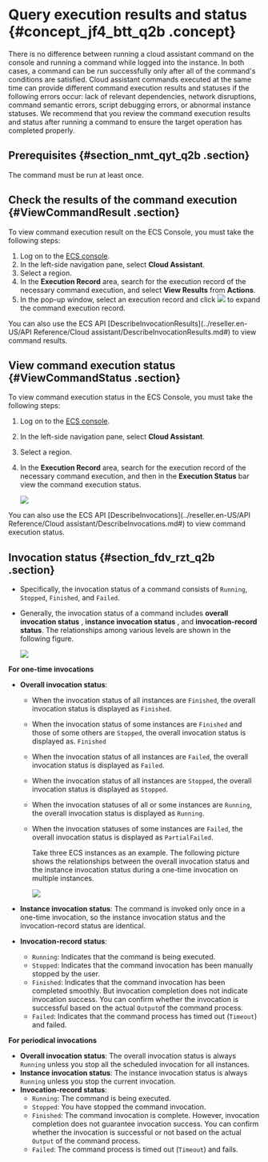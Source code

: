 # Query execution results and status {#concept_jf4_btt_q2b .concept}

There is no difference between running a cloud assistant command on the console and running a command while logged into the instance. In both cases, a command can be run successfully only after all of the command's conditions are satisfied. Cloud assistant commands executed at the same time can provide different command execution results and statuses if the following errors occur: lack of relevant dependencies, network disruptions, command semantic errors, script debugging errors, or abnormal instance statuses. We recommend that you review the command execution results and status after running a command to ensure the target operation has completed properly.

## Prerequisites {#section_nmt_qyt_q2b .section}

The command must be run at least once.

## Check the results of the command execution {#ViewCommandResult .section}

To view command execution result on the ECS Console, you must take the following steps:

1.  Log on to the [ECS console](https://partners-intl.console.aliyun.com/#/ecs).
2.  In the left-side navigation pane, select **Cloud Assistant**.
3.  Select a region.
4.  In the **Execution Record** area, search for the execution record of the necessary command execution, and select **View Results** from **Actions**.
5.  In the pop-up window, select an execution record and click ![](http://static-aliyun-doc.oss-cn-hangzhou.aliyuncs.com/assets/img/17026/15387098768508_en-US.png) to expand the command execution record.

You can also use the ECS API [DescribeInvocationResults](../reseller.en-US/API Reference/Cloud assistant/DescribeInvocationResults.md#) to view command results.

## View command execution status {#ViewCommandStatus .section}

To view command execution status in the ECS Console, you must take the following steps:

1.  Log on to the [ECS console](https://partners-intl.console.aliyun.com/#/ecs).
2.  In the left-side navigation pane, select **Cloud Assistant**.
3.  Select a region.
4.  In the **Execution Record** area, search for the execution record of the necessary command execution, and then in the **Execution Status** bar view the command execution status.

    ![](http://static-aliyun-doc.oss-cn-hangzhou.aliyuncs.com/assets/img/17026/15387098778525_en-US.png)


You can also use the ECS API [DescribeInvocations](../reseller.en-US/API Reference/Cloud assistant/DescribeInvocations.md#) to view command execution status.

## Invocation status {#section_fdv_rzt_q2b .section}

-   Specifically, the invocation status of a command consists of `Running`, `Stopped`, `Finished`, and `Failed`.

-   Generally, the invocation status of a command includes **overall invocation status** , **instance invocation status** , and **invocation-record status**. The relationships among various levels are shown in the following figure.

    ![](http://static-aliyun-doc.oss-cn-hangzhou.aliyuncs.com/assets/img/9581/15387098775245_en-US.png)


**For one-time invocations**

-   **Overall invocation status**:
    -   When the invocation status of all instances are `Finished`, the overall invocation status is displayed as `Finished`.
    -   When the invocation status of some instances are `Finished` and those of some others are `Stopped`, the overall invocation status is displayed as. `Finished`
    -   When the invocation status of all instances are `Failed`, the overall invocation status is displayed as `Failed`.
    -   When the invocation status of all instances are `Stopped`, the overall invocation status is displayed as `Stopped`.
    -   When the invocation statuses of all or some instances are `Running`, the overall invocation status is displayed as `Running`.
    -   When the invocation statuses of some instances are `Failed`, the overall invocation status is displayed as `PartialFailed`.

        Take three ECS instances as an example. The following picture shows the relationships between the overall invocation status and the instance invocation status during a one-time invocation on multiple instances.

        ![](http://static-aliyun-doc.oss-cn-hangzhou.aliyuncs.com/assets/img/9581/15387098775246_en-US.png)

-   **Instance invocation status**: The command is invoked only once in a one-time invocation, so the instance invocation status and the invocation-record status are identical.
-   **Invocation-record status**:
    -   `Running`: Indicates that the command is being executed.
    -   `Stopped`: Indicates that the command invocation has been manually stopped by the user.
    -   `Finished`: Indicates that the command invocation has been completed smoothly. But invocation completion does not indicate invocation success. You can confirm whether the invocation is successful based on the actual `Output`of the command process.
    -   `Failed`: Indicates that the command process has timed out \(`Timeout`\) and failed.

**For periodical invocations**

-   **Overall invocation status**: The overall invocation status is always `Running` unless you stop all the scheduled invocation for all instances.
-   **Instance invocation status**: The instance invocation status is always `Running` unless you stop the current invocation.
-   **Invocation-record status**:
    -   `Running`: The command is being executed.
    -   `Stopped`: You have stopped the command invocation.
    -   `Finished`: The command invocation is complete. However, invocation completion does not guarantee invocation success. You can confirm whether the invocation is successful or not based on the actual `Output` of the command process.
    -   `Failed`: The command process is timed out \(`Timeout`\) and fails.

